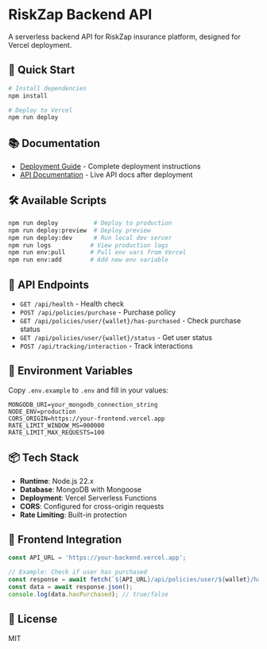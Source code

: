 # RiskZap Backend API

A serverless backend API for RiskZap insurance platform, designed for Vercel deployment.

## 🚀 Quick Start

```bash
# Install dependencies
npm install

# Deploy to Vercel
npm run deploy
```

## 📚 Documentation

- [Deployment Guide](./DEPLOYMENT_GUIDE.md) - Complete deployment instructions
- [API Documentation](https://your-backend.vercel.app/) - Live API docs after deployment

## 🛠️ Available Scripts

```bash
npm run deploy          # Deploy to production
npm run deploy:preview  # Deploy preview
npm run deploy:dev      # Run local dev server
npm run logs           # View production logs
npm run env:pull       # Pull env vars from Vercel
npm run env:add        # Add new env variable
```

## 🔗 API Endpoints

- `GET /api/health` - Health check
- `POST /api/policies/purchase` - Purchase policy
- `GET /api/policies/user/{wallet}/has-purchased` - Check purchase status
- `GET /api/policies/user/{wallet}/status` - Get user status
- `POST /api/tracking/interaction` - Track interactions

## 🔐 Environment Variables

Copy `.env.example` to `.env` and fill in your values:

```env
MONGODB_URI=your_mongodb_connection_string
NODE_ENV=production
CORS_ORIGIN=https://your-frontend.vercel.app
RATE_LIMIT_WINDOW_MS=900000
RATE_LIMIT_MAX_REQUESTS=100
```

## 📦 Tech Stack

- **Runtime**: Node.js 22.x
- **Database**: MongoDB with Mongoose
- **Deployment**: Vercel Serverless Functions
- **CORS**: Configured for cross-origin requests
- **Rate Limiting**: Built-in protection

## 🤝 Frontend Integration

```javascript
const API_URL = 'https://your-backend.vercel.app';

// Example: Check if user has purchased
const response = await fetch(`${API_URL}/api/policies/user/${wallet}/has-purchased`);
const data = await response.json();
console.log(data.hasPurchased); // true/false
```

## 📝 License

MIT